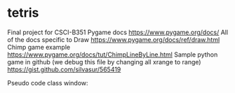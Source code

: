 # tetris
Final project for CSCI-B351
Pygame docs
https://www.pygame.org/docs/
All of the docs specific to Draw
https://www.pygame.org/docs/ref/draw.html
Chimp game example
https://www.pygame.org/docs/tut/ChimpLineByLine.html
Sample python game in github (we debug this file by changing all xrange to range)
https://gist.github.com/silvasur/565419

Pseudo code
class window:
